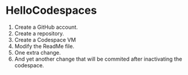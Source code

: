# HelloCodespaces

1.  Create a GitHub account.
2.  Create a repository.
3.  Create a Codespace VM
4.  Modify the ReadMe file.
5.  One extra change.
6.  And yet another change that will be commited after inactivating the codespace.